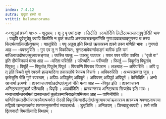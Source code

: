 ```yaml
---
index: 7.4.12
sutra: शृदॄप्रां ह्रस्वो वा
vritti: balamanorama
---
```


<<शृदॄप्रां ह्रस्वो वा>> - शृदृप्राम् । शृ दृ पृ एषां द्वन्द्वः । लिटीति ।दयतेर्दिगि लिटीटत्यतस्तदनुवृत्तेरिति भावः । यद्यपि पूर्वसूत्रेषु क्वापि कितीति न दृष्टं तथापि अस्यऋच्छत्यृता॑मिति गुणाऽपवादत्वाद्गुणस्य च तस्य किदर्थत्वात्कितीत्युक्तम् । पप्रतुरिति । पपृ अतुस् इति स्थिते ऋकारस्य ह्यस्वे तस्य यणिति भावः । गुणपक्षे आह — -पपरतुरिति । गुण एव तु न विकल्पितः, गुणाऽभावेवार्णादाङ्गं बलीयः॑ इति यणं बाधित्वाउदोष्ठए॑त्युत्त्वप्रसङ्गात् । पपरिथ पप्रथुः — पपरथुः पप्रपपर । पपार पपर पप्रिव पपरिव । "वृतो वा" इति दीर्घविकल्पं मत्वा आह — -परिता परितेति । परिष्यति —  परीष्यति । पिपर्तु — पिपूर्तात् पिपूर्ताम् पिपुरतु । पिपूर्हि — पिपूर्तात् पिपूर्तम् पिपूर्त । पिपराणि पिपराव पिपराम । लङ्याह —  अपिपरिति । अपि पृ त् इति स्थिते गुणे रपरत्वे हल्ङ्यादिना तकारलोपे रेफस्य विसर्गः । अपिपरुरिति । अभ्यस्तत्वात् जुस् । कृतेजुसि चे॑ति गुणे रपरत्वम् । अपिपः अपिपूर्तम् अपिपूर्त । अपिपरम् अपिपूर्व अपिपूर्म । केचिदिति । अन्ये आचार्या इत्यर्थः । ह्यस्वान्तत्वपक्षेउदोष्ठए॑त्युत्त्वं नेति मत्वा आह — -पिपृत इति । ह्यस्वान्तस्य अनिट्त्वाल्लुडादौ पर्तेत्यादि । पिपृहि । अपार्षीदिति । ह्यस्वान्तस्य अनिट्त्वान्न सिज्लोप इति भावः । नन्वाचार्यान्तरसंमतं ह्यस्वान्तत्वं कुतोऽस्माभिरादर्तव्यमित्यत आह — पाणिनीयेति । पाणिनिसंमतदीर्घान्तत्वस्यैवाश्रयणेतं रोदसी पिपृत॑मित्यादौउदोष्ठ॑त्युत्त्वापत्त्या॑ऋकारस्य ह्यस्वस्य श्रवणाऽनापत्त्या तद्विषये छान्दसत्वमेव शरणमनुसरणीयं स्यादत्यर्थः । डुभृञिति । अनिडयम् । ञित्त्वादुभयपदी । श्लौ सति द्वित्वनादौ बिभर्तीत्यादि स्थितम् ।